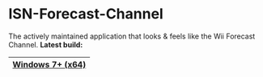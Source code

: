 # ISN-Forecast-Channel
The actively maintained application that looks &amp; feels like the Wii Forecast Channel. 
**Latest build:**

| [Windows 7+ (x64)](https://github.com/imadofficial/ISN-Forecast-Channel/releases/latest) |
| ------------- |
